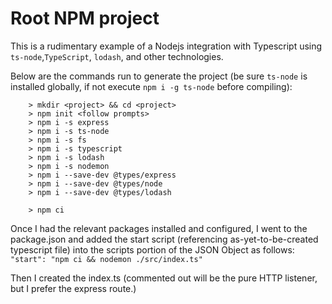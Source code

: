 # Root NPM project

This is a rudimentary example of a Nodejs integration with Typescript using `ts-node`,`TypeScript`, `lodash`, and other technologies.

Below are the commands run to generate the project (be sure `ts-node` is installed globally, if not execute `npm i -g ts-node` before compiling): 

```
    > mkdir <project> && cd <project>
    > npm init <follow prompts>
    > npm i -s express
    > npm i -s ts-node 
    > npm i -s fs
    > npm i -s typescript
    > npm i -s lodash 
    > npm i -s nodemon
    > npm i --save-dev @types/express
    > npm i --save-dev @types/node
    > npm i --save-dev @types/lodash

    > npm ci
```

Once I had the relevant packages installed and configured, I went to the package.json and added the start script (referencing as-yet-to-be-created typescript file) into the scripts portion of the JSON Object as follows: `"start": "npm ci && nodemon ./src/index.ts"`

Then I created the index.ts (commented out will be the pure HTTP listener, but I prefer the express route.)